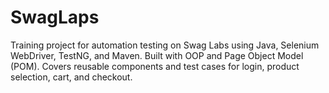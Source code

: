 # SwagLaps
Training project for automation testing on Swag Labs using Java, Selenium WebDriver, TestNG, and Maven. Built with OOP and Page Object Model (POM). Covers reusable components and test cases for login, product selection, cart, and checkout.
